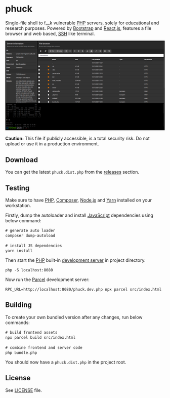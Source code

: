 # phuck

Single-file shell to f__k vulnerable [PHP](https://www.php.net/) servers, solely for educational and research purposes.
Powered by [Bootstrap](https://getbootstrap.com/) and [React.js](https://reactjs.org/), features a file browser and web based, [SSH](https://en.wikipedia.org/wiki/Secure_Shell) like terminal.

[![screenshot.png](screenshot.png)](screenshot.png)

**Caution:** This file if publicly accessible, is a total security risk. Do not upload or use it in a production environment.

## Download

You can get the latest `phuck.dist.php` from the [releases](releases) section.

## Testing

Make sure to have [PHP](https://www.php.net/), [Composer](https://getcomposer.org/), [Node.js](https://nodejs.org/en/) and [Yarn](https://yarnpkg.com/) installed on your workstation.

Firstly, dump the autoloader and install [JavaScript](https://www.javascript.com/) dependencies using below command:

```shell
# generate auto loader
composer dump-autoload

# install JS dependencies
yarn install
```

Then start the [PHP](https://www.php.net/) built-in [development server](https://www.php.net/manual/en/features.commandline.webserver.php) in project directory.

```shell
php -S localhost:8080
```

Now run the [Parcel](https://parceljs.org/) development server:

```shell
RPC_URL=http://localhost:8080/phuck.dev.php npx parcel src/index.html
```

## Building

To create your own bundled version after any changes, run below commands:

```shell
# build frontend assets
npx parcel build src/index.html

# combine frontend and server code
php bundle.php
```

You should now have a `phuck.dist.php` in the project root.

## License

See [LICENSE](LICENSE) file.
